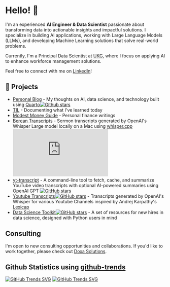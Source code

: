 # Hello! 👋

I'm an experienced **AI Engineer & Data Scientist** passionate about transforming data into actionable insights and impactful solutions. I specialize in building AI applications, working with Large Language Models (LLMs), and developing Machine Learning solutions that solve real-world problems.

Currently, I'm a Principal Data Scientist at [UKG](https://www.ukg.com/), where I focus on applying AI to enhance workforce management solutions.

Feel free to connect with me on [LinkedIn](https://www.linkedin.com/in/lawrencewu920/)!

## 🌱 Projects
* [Personal Blog](https://lawwu.github.io/) - My thoughts on AI, data science, and technology built using [Quarto](https://quarto.org/)[![Github stars](https://img.shields.io/github/stars/quarto-dev/quarto?style=social)](https://github.com/quarto-dev/quarto)
* [TIL](https://lawwu.github.io/til/) - Documenting what I've learned today
* [Modest Money Guide](https://lawwu.github.io/modest-money-guide/) - Personal finance writings
* [Berean Transcripts](https://lawwu.github.io/berean_transcripts/) - Sermon transcripts generated by OpenAI's Whisper Large model locally on a Mac using [whisper.cpp](https://github.com/ggerganov/whisper.cpp) [![GitHub stars](https://img.shields.io/github/stars/ggerganov/whisper.cpp?style=social)](https://github.com/ggerganov/whisper.cpp)
* [yt-transcript](https://github.com/lawwu/yt-transcript) - A command-line tool to fetch, cache, and summarize YouTube video transcripts with optional AI-powered summaries using OpenAI GPT [![GitHub stars](https://img.shields.io/github/stars/lawwu/yt-transcript?style=social)](https://github.com/lawwu/yt-transcript)
* [Youtube Transcripts](https://lawwu.github.io/transcripts/)[![GitHub stars](https://img.shields.io/github/stars/lawwu/transcripts?style=social)](https://github.com/lawwu/transcripts) - Transcripts generated by OpenAI's Whisper for various Youtube Channels inspired by Andrej Karpathy's [Lexicap](https://karpathy.ai/lexicap/index.html) 
* [Data Science Toolkit](https://github.com/lawwu/data-science-toolkit)[![GitHub stars](https://img.shields.io/github/stars/lawwu/data-science-toolkit?style=social)](https://github.com/lawwu/data-science-toolkit) - A set of resources for new hires in data science, designed with Python users in mind 

## Consulting
I'm open to new consulting opportunities and collaborations. If you'd like to work together, please check out [Doxa Solutions](https://doxasolutions.ai).

## Github Statistics using [github-trends](https://github.com/avgupta456/github-trends)
[![GitHub Trends SVG](https://api.githubtrends.io/user/svg/lawwu/langs)](https://githubtrends.io)
[![GitHub Trends SVG](https://api.githubtrends.io/user/svg/lawwu/repos?time_range=one_year&theme=classic)](https://githubtrends.io)
